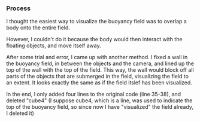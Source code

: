 ### Process

I thought the easiest way to visualize the buoyancy field was to overlap a body onto the entire field.

However, I couldn't do it because the body would then interact with the floating objects, and move itself away. 

After some trial and error, I came up with another method. I fixed a wall in the buoyancy field, in between the objects and the camera, and lined up the top of the wall with the top of the field. This way, the wall would block off all parts of the objects that are submerged in the field, visualizing the field to an extent. It looks exactly the same as if the field itslef has been visualized. 

In the end, I only added four lines to the original code (line 35-38), and deleted "cube4" (I suppose cube4, which is a line, was used to indicate the top of the buoyancy field, so since now I have "visualized" the field already, I deleted it) 
